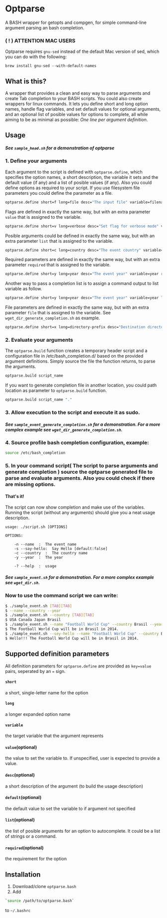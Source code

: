 # Optparse
A BASH wrapper for getopts and compgen, for simple command-line argument parsing an bash completion.

### ( ! ) ATTENTION MAC USERS
Optparse requires `gnu-sed` instead of the default Mac version of sed, which you can do with the following:
```
brew install gnu-sed --with-default-names
```

## What is this?
A wrapper that provides a clean and easy way to parse arguments and create Tab completion to your BASH scripts. You could also create wrappers for linux commands. It lets you define short and long option names, handle flag variables, and set default values for optional arguments, and an optional list of posible values for options to complete, all while aiming to be as minimal as possible: *One line per argument definition*.

## Usage
##### See `sample_head.sh` for a demonstration of optparse
### 1. Define your arguments

Each argument to the script is defined with `optparse.define`, which specifies the option names, a short description, the variable it sets and the default value (if any) and a list of posible values (if any). Also you could define options as required to your script. If you use filesystem file parameters you could define the parameter as a file.

```bash
optparse.define short=f long=file desc="The input file" variable=filename
```

Flags are defined in exactly the same way, but with an extra parameter `value` that is assigned to the variable.

```bash
optparse.define short=v long=verbose desc="Set flag for verbose mode" variable=verbose_mode value=true default=false
```

Posible arguments could be defined in exactly the same way, but with an extra parameter `list` that is assigned to the variable.

```bash
optparse.define short=c long=country desc="The event country" variable=country list="USA Canada Japan Brasil England"
```

Required parameters are defined in exactly the same way, but with an extra parameter `required` that is assigned to the variable.

```bash
optparse.define short=y long=year desc="The event year" variable=year required=true
```

Another way to pass a completion list is to assign a command output to list variable as follow.

```bash
optparse.define short=y long=year desc="The event year" variable=year list="\$(my_command)"
```

File parameters are defined in exactly the same way, but with an extra parameter `file` that is assigned to the variable. See `wget_dir_generate_completion.sh` as example.

```bash
optparse.define short=x long=directory-prefix desc="Destination directory to save all files" variable=directory file=true required=true
```

### 2. Evaluate your arguments
The `optparse.build` function creates a temporary header script and a configuration file in /etc/bash_completion.d/ based on the provided argument definitions. Simply source the file the function returns, to parse the arguments.

```bash
optparse.build script_name
```

If you want to generate completion file in another location, you could path location as parameter to `optparse.build` function.

```bash
optparse.build script_name "."
```

### 3. Allow execution to the script and execute it as sudo.
##### See `sample_event_generate_completion.sh` for a demonstration. For a more complex example see `wget_dir_generate_completion.sh`.
### 4. Source profile bash completion configuration, example:

```bash
source /etc/bash_completion
```

### 5. In your command script( The script to parse arguments and generate completion ) source the optparse generated file to parse and evaluate arguments. Also you could check if there are missing options.

#### That's it!
The script can now show completion and make use of the variables. Running the script (without any arguments) should give you a neat usage description.

    usage: ./script.sh [OPTIONS]

    OPTIONS:

        -n --name  :  The event name
        -s --say-hello:  Say Hello [default:false]
        -c --country  :  The country name
        -y --year  :  The year

        -? --help  :  usage


##### See `sample_event.sh` for a demonstration. For a more complex example see `wget_dir.sh`.

### Now to use the command script we can write:
```bash
$ ./sample_event.sh [TAB][TAB]
$ --name --country --year
$ ./sample_event.sh --country [TAB][TAB]
$ USA Canada Japan Brasil
$ ./sample_event.sh --name "Football World Cup" --country Brasil --year 2014
$ The Football World Cup will be in Brasil in 2014.
$ ./sample_event.sh --sey-hello --name "Football World Cup" --country Brasil --year 2014
$ Hello!!! The Football World Cup will be in Brasil in 2014.
```

## Supported definition parameters
All definition parameters for `optparse.define` are provided as `key=value` pairs, seperated by an `=` sign.
#### `short`
a short, single-letter name for the option
#### `long`
a longer expanded option name
#### `variable`
the target variable that the argument represents
#### `value`(optional)
the value to set the variable to. If unspecified, user is expected to provide a value.
#### `desc`(optional)
a short description of the argument (to build the usage description)
#### `default`(optional)
the default value to set the variable to if argument not specified
#### `list`(optional)
the list of posible arguments for an option to autocomplete. It could be a list of strings or a command.
#### `required`(optional)
the requirement for the option

## Installation
1. Download/clone `optparse.bash`
2. Add

```bash
`source /path/to/optparse.bash`
```
to `~/.bashrc`
